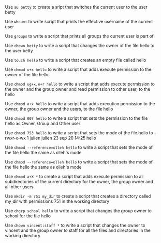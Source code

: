  Use `su betty` to create a sript that switches the current user to the user betty

Use `whoami` to write script that prints the effective username of the current user

Use `groups` to write a script that prints all groups the current user is part of

Use `chown betty` to write a script that changes the owner of the file hello to the user betty

Use `touch hello` to write a script that creates an empty file called hello

Use `chmod u+x hello` to write a script that adds execute permission to the owner of the file hello

Use `chmod ug+x,o+r hello` to write a script that adds execute permission to the owner and the group owner and read permission to other user, to the hello

Use `chmod a+x hello` to write a script that adds execution permission to the owner, the group owner and the users, to the file hello

Use `chmod 007 hello` to write a script that sets the permission to the file hello as Owner, Group and Other user

Use `chmod 753 hello` to write a script that sets the mode of the file hello to -rwxr-x-wx 1 julien julien 23 sep 20 14:25 hello

Use `chmod --reference=olleh hello` to write a script that sets the mode of the file hello the same as olleh's mode

Use `chmod --reference=olleh hello` to write a script that sets the mode of the file hello the same as olleh's mode

Use `chmod a+X *` to create a script that adds execute permission to all subdirectories of the current directory for the owner, the group owner and all other users.

Use `mkdir -m 751 my_dir` to create a script that creates a directory called my_dir with permissions 751 in the working directory

Use `chgrp school hello` to write a script that changes the group owner to school for the file hello

Use `chown vincent:staff *` to write a script that changes the owner to vincent and the group owner to staff for all the files and directories in the working directory
